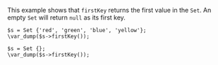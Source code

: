This example shows that `firstKey` returns the first value in the `Set`. An empty `Set` will return `null` as its first key.

```basic-usage.php
$s = Set {'red', 'green', 'blue', 'yellow'};
\var_dump($s->firstKey());

$s = Set {};
\var_dump($s->firstKey());
```
